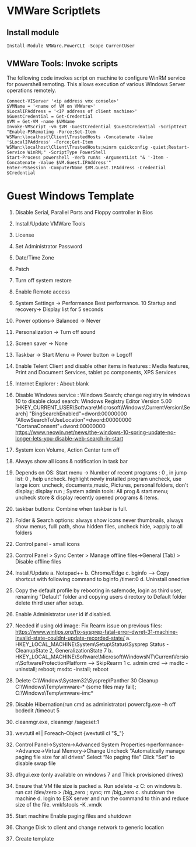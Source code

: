 # VMWare Scriptlets

## Install module

```
Install-Module VMWare.PowerCLI -Scope CurrentUser
```

## VMWare Tools: Invoke scripts

The following code invokes script on machine to configure WinRM service for powershell remoting. This allows execution of various Windows Server operations remotely.

```
Connect-VIServer '<ip address vmx console>'
$VMName = '<name of VM on VMWare>'
$LocalIPAddress = '<IP address of client machine>'
$GuestCredential = Get-Credential
$VM = Get-VM -name $VMName
Invoke-VMScript -vm $VM -GuestCredential $GuestCredential -ScriptText "Enable-PSRemoting -Force;Set-Item WSMan:\localhost\Client\TrustedHosts -Concatenate -Value '$LocalIPAddress' -Force;Get-Item WSMan:\localhost\Client\TrustedHosts;winrm quickconfig -quiet;Restart-Service WinRM;" -ScriptType PowerShell
Start-Process powershell -Verb runAs -ArgumentList "& '-Item -Concatenate -Value $VM.Guest.IPAddress'"
Enter-PSSession -ComputerName $VM.Guest.IPAddress -Credential $Credential
```

# Guest Windows Template

1. Disable Serial, Parallel Ports and Floppy controller in Bios
2. Install/Update VMWare Tools
3. License
4. Set Administrator Password
5. Date/Time Zone
6. Patch
7. Turn off system restore
8. Enable Remote access
9. System Settings -> Performance Best performance.
10 Startup and recovery-> Display list for 5 seconds
11. Power options-> Balanced -> Never
12. Personalization -> Turn off sound
13. Screen saver -> None
14. Taskbar -> Start Menu -> Power button -> Logoff
15. Enable Telent Client and disable other items in features : Media features, Print and Document Services, tablet pc components, XPS Services
16. Internet Explorer : About:blank
17. Disable Windows service : Windows Search; change registry in windows 10 to disable cloud search: 
    Windows Registry Editor Version 5.00
    [HKEY_CURRENT_USER\Software\Microsoft\Windows\CurrentVersion\Search]
    "BingSearchEnabled"=dword:00000000
    "AllowSearchToUseLocation"=dword:00000000
    "CortanaConsent"=dword:00000000
    https://www.neowin.net/news/the-windows-10-spring-update-no-longer-lets-you-disable-web-search-in-start
18. System icon Volume, Action Center turn off
19. Always show all icons & notification in task bar
20. Depends on OS: Start menu -> Number of recent programs : 0 , in jump list: 0 , help uncheck. highlight newly installed program uncheck, use large icon: uncheck, documents,music, Pictures, personal folders, don't display; 
    display run ;     System admin tools: All prog & start menu; uncheck store & display recently opened programs & items.
21. taskbar buttons: Combine when taskbar is full.
22. Folder & Search options: always show icons never thumbnails, always show menus, fulll path, show hidden files, uncheck hide, >apply to all folders
23. Control panel - small icons
24. Control Panel > Sync Center > Manage offline files->General (Tab) > Disable offline files
25. Install/Update
    a. Notepad++
    b. Chrome/Edge
    c. bginfo --> Copy shortcut with following command to 
	    bginfo <file> /timer:0
    d. Uninstall onedrive
    
26. Copy the default profile by rebooting in safemode, login as third user, renaming "Default" folder and copying users directory to Default folder
    delete third user after setup.
27. Enable Administrator user id if disabled.
28. Needed if using old image: Fix Rearm issue on previous files: https://www.wintips.org/fix-sysprep-fatal-error-dwret-31-machine-invalid-state-couldnt-update-recorded-state/
    a. HKEY_LOCAL_MACHINE\System\Setup\Status\Sysprep Status - CleanupState 2, GeneralizationState 7
    b. HKEY_LOCAL_MACHINE\Software\Microsoft\WindowsNT\CurrentVersion\SoftwareProtectionPlatform --> SkipRearm 1
    c. admin cmd --> msdtc -uninstall; reboot; msdtc -install; reboot
29. Delete C:\Windows\System32\Sysprep\Panther
30 Cleanup C:\Windows\Temp\vmware-* (some files may fail);  C:\Windows\Temp\vmware-imc\*
31. Disable Hibernation(run cmd as administrator)
    powercfg.exe –h off
    bcdedit /timeout 5
32. cleanmgr.exe, cleanmgr /sageset:1
33. wevtutil el | Foreach-Object {wevtutil cl "$_"}
34. Control Panel->System->Advanced System Properties->performance->Advance->Virtual Memory->Change
    Uncheck “Automatically manage paging file size for all drives”
    Select “No paging file”
    Click “Set” to disable swap file
35. dfrgui.exe (only available on windows 7 and Thick provisioned drives)
36. Ensure that VM file size is packed
    a. Run sdelete -z C: on windows
    b. run cat /dev/zero > /big_zero ; sync; rm /big_zero
    c. shutdown the machine
    d. login to ESX server and run the command to thin and reduce size of the file.
       vmkfstools -K <file name>.vmdk
37. Start machine Enable paging files and shutdown
38. Change Disk to client and change network to generic location
39. Create template
